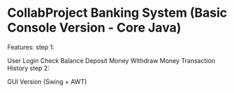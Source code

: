# CollabProject Banking System (Basic Console Version - Core Java)
Features:
step 1: 

User Login
Check Balance
Deposit Money
Withdraw Money
Transaction History
step 2:

 GUI Version (Swing + AWT)



